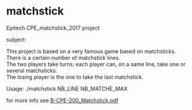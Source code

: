 # matchstick
Epitech CPE_matchstick_2017  project

subject:

This project is based on a very famous game based on matchsticks.\
There is a certain number of matchstick lines.\
The two players take turns; each player can, on a same line, take one or several matchsticks.\
The losing player is the one to take the last matchstick.

Usage: ./matchstick NB_LINE NB_MATCHE_MAX

for more info see [B-CPE-200_Matchstick.pdf](./B-CPE-200_Matchstick.pdf)
